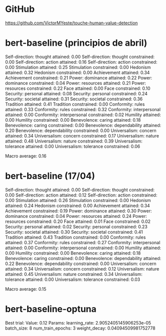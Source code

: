 # GitHub

https://github.com/VictorMYeste/touche-human-value-detection

# bert-baseline (principios de abril)

Self-direction: thought attained:       0.00
Self-direction: thought constrained:    0.00
Self-direction: action attained:        0.16
Self-direction: action constrained:     0.00
Stimulation attained:                   0.25
Stimulation constrained:                0.00
Hedonism attained:                      0.32
Hedonism constrained:                   0.00
Achievement attained:                   0.34
Achievement constrained:                0.21
Power: dominance attained:              0.22
Power: dominance constrained:           0.04
Power: resources attained:              0.21
Power: resources constrained:           0.22
Face attained:                          0.00
Face constrained:                       0.10
Security: personal attained:            0.08
Security: personal constrained:         0.24
Security: societal attained:            0.31
Security: societal constrained:         0.36
Tradition attained:                     0.41
Tradition constrained:                  0.00
Conformity: rules attained:             0.33
Conformity: rules constrained:          0.32
Conformity: interpersonal attained:     0.00
Conformity: interpersonal constrained:  0.02
Humility attained:                      0.00
Humility constrained:                   0.00
Benevolence: caring attained:           0.18
Benevolence: caring constrained:        0.00
Benevolence: dependability attained:    0.20
Benevolence: dependability constrained: 0.00
Universalism: concern attained:         0.34
Universalism: concern constrained:      0.17
Universalism: nature attained:          0.48
Universalism: nature constrained:       0.39
Universalism: tolerance attained:       0.00
Universalism: tolerance constrained:    0.06

Macro average:                          0.16

# bert-baseline (17/04)

Self-direction: thought attained:       0.00
Self-direction: thought constrained:    0.00
Self-direction: action attained:        0.12
Self-direction: action constrained:     0.00
Stimulation attained:                   0.26
Stimulation constrained:                0.00
Hedonism attained:                      0.24
Hedonism constrained:                   0.00
Achievement attained:                   0.34
Achievement constrained:                0.19
Power: dominance attained:              0.30
Power: dominance constrained:           0.04
Power: resources attained:              0.24
Power: resources constrained:           0.20
Face attained:                          0.01
Face constrained:                       0.02
Security: personal attained:            0.02
Security: personal constrained:         0.23
Security: societal attained:            0.30
Security: societal constrained:         0.41
Tradition attained:                     0.43
Tradition constrained:                  0.00
Conformity: rules attained:             0.37
Conformity: rules constrained:          0.27
Conformity: interpersonal attained:     0.00
Conformity: interpersonal constrained:  0.00
Humility attained:                      0.00
Humility constrained:                   0.00
Benevolence: caring attained:           0.18
Benevolence: caring constrained:        0.00
Benevolence: dependability attained:    0.22
Benevolence: dependability constrained: 0.00
Universalism: concern attained:         0.34
Universalism: concern constrained:      0.12
Universalism: nature attained:          0.45
Universalism: nature constrained:       0.34
Universalism: tolerance attained:       0.00
Universalism: tolerance constrained:    0.03

Macro average:                          0.15

# bert-baseline-optuna

Best trial:
  Value: 0.12
  Params:
    learning_rate: 2.9052405145906253e-05
    batch_size: 8
    num_train_epochs: 3
    weight_decay: 0.04094509981752778

